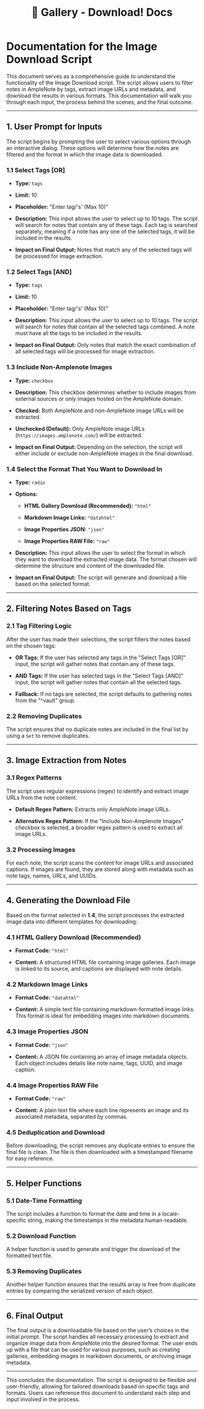 ﻿---
title: "\U0001F4F8 Gallery - Download! Docs"
uuid: 620af892-5be8-11ef-a44a-22074e34eefe
version: 21
created: '2024-08-16T21:28:30+05:30'
tags:
  - '-2-literature'
  - '-t/amplenote/mine'
  - '-9-permanent'
---

# **Documentation for the Image Download Script**

This document serves as a comprehensive guide to understand the functionality of the Image Download script. The script allows users to filter notes in AmpleNote by tags, extract image URLs and metadata, and download the results in various formats. This documentation will walk you through each input, the process behind the scenes, and the final outcome.

---

## **1. User Prompt for Inputs**

The script begins by prompting the user to select various options through an interactive dialog. These options will determine how the notes are filtered and the format in which the image data is downloaded.

### **1.1 Select Tags \[OR\]**

- **Type:** `tags`

- **Limit:** 10

- **Placeholder:** "Enter tag/'s' (Max 10)"

- **Description:** This input allows the user to select up to 10 tags. The script will search for notes that contain any of these tags. Each tag is searched separately, meaning if a note has any one of the selected tags, it will be included in the results.

- **Impact on Final Output:** Notes that match any of the selected tags will be processed for image extraction.

### **1.2 Select Tags \[AND\]**

- **Type:** `tags`

- **Limit:** 10

- **Placeholder:** "Enter tag/'s' (Max 10)"

- **Description:** This input allows the user to select up to 10 tags. The script will search for notes that contain all the selected tags combined. A note must have all the tags to be included in the results.

- **Impact on Final Output:** Only notes that match the exact combination of all selected tags will be processed for image extraction.

### **1.3 Include Non-Amplenote Images**

- **Type:** `checkbox`

- **Description:** This checkbox determines whether to include images from external sources or only images hosted on the AmpleNote domain.

- **Checked:** Both AmpleNote and non-AmpleNote image URLs will be extracted.

- **Unchecked (Default):** Only AmpleNote image URLs (`https://images.amplenote.com/`) will be extracted.

- **Impact on Final Output:** Depending on the selection, the script will either include or exclude non-AmpleNote images in the final download.

### **1.4 Select the Format That You Want to Download In**

- **Type:** `radio`

- **Options:**

    - **HTML Gallery Download (Recommended):** `"html"`

    - **Markdown Image Links:** `"datahtml"`

    - **Image Properties JSON:** `"json"`

    - **Image Properties RAW File:** `"raw"`

- **Description:** This input allows the user to select the format in which they want to download the extracted image data. The format chosen will determine the structure and content of the downloaded file.

- **Impact on Final Output:** The script will generate and download a file based on the selected format.

---

## **2. Filtering Notes Based on Tags**

### **2.1 Tag Filtering Logic**

After the user has made their selections, the script filters the notes based on the chosen tags:

- **OR Tags:** If the user has selected any tags in the "Select Tags \[OR\]" input, the script will gather notes that contain any of these tags.

- **AND Tags:** If the user has selected tags in the "Select Tags \[AND\]" input, the script will gather notes that contain all the selected tags.

- **Fallback:** If no tags are selected, the script defaults to gathering notes from the "^vault" group.

### **2.2 Removing Duplicates**

The script ensures that no duplicate notes are included in the final list by using a `Set` to remove duplicates.

---

## **3. Image Extraction from Notes**

### **3.1 Regex Patterns**

The script uses regular expressions (regex) to identify and extract image URLs from the note content:

- **Default Regex Pattern:** Extracts only AmpleNote image URLs.

- **Alternative Regex Pattern:** If the "Include Non-Amplenote Images" checkbox is selected, a broader regex pattern is used to extract all image URLs.

### **3.2 Processing Images**

For each note, the script scans the content for image URLs and associated captions. If images are found, they are stored along with metadata such as note tags, names, URLs, and UUIDs.

---

## **4. Generating the Download File**

Based on the format selected in **1.4**, the script processes the extracted image data into different templates for downloading:

### **4.1 HTML Gallery Download (Recommended)**

- **Format Code:** `"html"`

- **Content:** A structured HTML file containing image galleries. Each image is linked to its source, and captions are displayed with note details.

### **4.2 Markdown Image Links**

- **Format Code:** `"datahtml"`

- **Content:** A simple text file containing markdown-formatted image links. This format is ideal for embedding images into markdown documents.

### **4.3 Image Properties JSON**

- **Format Code:** `"json"`

- **Content:** A JSON file containing an array of image metadata objects. Each object includes details like note name, tags, UUID, and image caption.

### **4.4 Image Properties RAW File**

- **Format Code:** `"raw"`

- **Content:** A plain text file where each line represents an image and its associated metadata, separated by commas.

### **4.5 Deduplication and Download**

Before downloading, the script removes any duplicate entries to ensure the final file is clean. The file is then downloaded with a timestamped filename for easy reference.

---

## **5. Helper Functions**

### **5.1 Date-Time Formatting**

The script includes a function to format the date and time in a locale-specific string, making the timestamps in the metadata human-readable.

### **5.2 Download Function**

A helper function is used to generate and trigger the download of the formatted text file.

### **5.3 Removing Duplicates**

Another helper function ensures that the results array is free from duplicate entries by comparing the serialized version of each object.

---

## **6. Final Output**

The final output is a downloadable file based on the user’s choices in the initial prompt. The script handles all necessary processing to extract and organize image data from AmpleNote into the desired format. The user ends up with a file that can be used for various purposes, such as creating galleries, embedding images in markdown documents, or archiving image metadata.

---

This concludes the documentation. The script is designed to be flexible and user-friendly, allowing for tailored downloads based on specific tags and formats. Users can reference this document to understand each step and input involved in the process.
